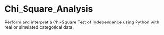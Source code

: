 # Chi_Square_Analysis
Perform and interpret a Chi-Square Test of Independence using Python with real or simulated categorical data.
